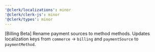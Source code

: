 ```yaml
---
'@clerk/localizations': minor
'@clerk/clerk-js': minor
'@clerk/types': minor
---
```


[Billing Beta] Rename payment sources to method methods.
Updates localization keys from `commerce` -> `billing` and `paymentSource` to `paymentMethod`.
